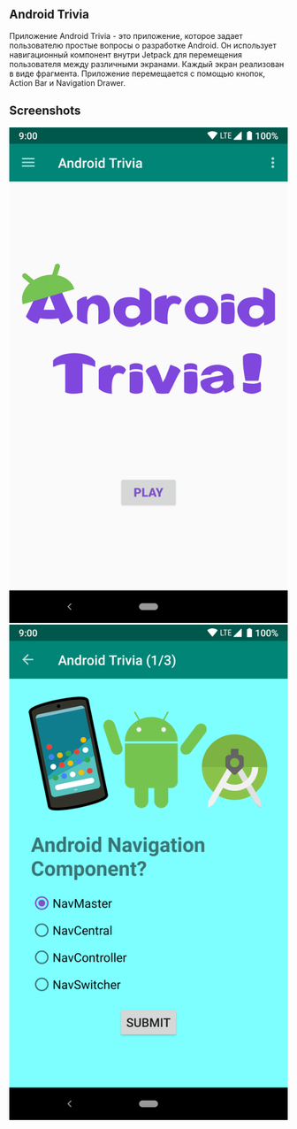 ## Android Trivia 

Приложение Android Trivia - это приложение, которое задает пользователю простые вопросы о разработке Android. Он использует навигационный компонент внутри Jetpack для перемещения пользователя между различными экранами. Каждый экран реализован в виде фрагмента.
Приложение перемещается с помощью кнопок, Action Bar и Navigation Drawer.

## Screenshots

![Screenshot1](screenshots/screen_1.png) ![Screenshot2](screenshots/screen_2.png)
